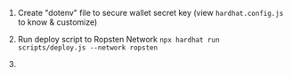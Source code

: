 1. Create "dotenv" file to secure wallet secret key (view `hardhat.config.js` to know & customize)

2. Run deploy script to Ropsten Network
   `npx hardhat run scripts/deploy.js --network ropsten`

3.
